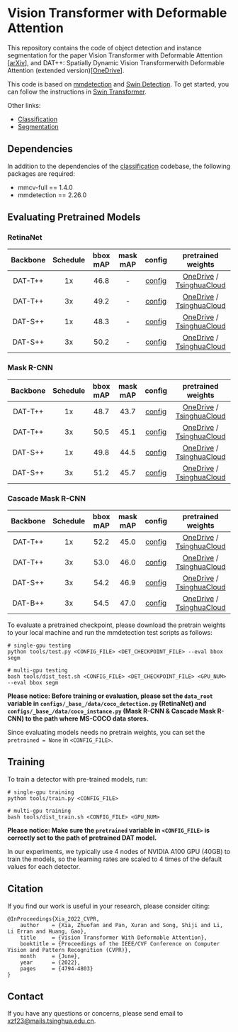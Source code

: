 # Vision Transformer with Deformable Attention

This repository contains the code of object detection and instance segmentation for the paper Vision Transformer with Deformable Attention \[[arXiv](https://arxiv.org/abs/2201.00520)\], and DAT++: Spatially Dynamic Vision Transformerwith Deformable Attention (extended version)\[[OneDrive](https://1drv.ms/b/s!ApI0vb6wPqmtgrl6Pqn0wybDrpaxvg?e=4yVs7Z)]. 

This code is based on [mmdetection](https://github.com/open-mmlab/mmdetection) and [Swin Detection](https://github.com/SwinTransformer/Swin-Transformer-Object-Detection). To get started, you can follow the instructions in [Swin Transformer](https://github.com/SwinTransformer/Swin-Transformer-Object-Detection/blob/master/README.md).

Other links:

- [Classification](https://github.com/LeapLabTHU/DAT)
- [Segmentation](https://github.com/LeapLabTHU/DAT-Segmentation)

## Dependencies

In addition to the dependencies of the [classification](https://github.com/LeapLabTHU/DAT) codebase, the following packages are required:

- mmcv-full == 1.4.0
- mmdetection == 2.26.0

## Evaluating Pretrained Models

### RetinaNet

| Backbone | Schedule  | bbox mAP | mask mAP | config | pretrained weights |
| :---: | :---: | :---: | :---: | :---: | :---: |
| DAT-T++ | 1x | 46.8 | - | [config](configs/dat/rtn_tiny_1x_4n_dp00_lr2.py) | [OneDrive](https://1drv.ms/u/s!ApI0vb6wPqmtgroLKGEtPqZe5vVKgA?e=l61dNf) / [TsinghuaCloud](https://cloud.tsinghua.edu.cn/f/8e49b993adf242829ee1/) |
| DAT-T++ | 3x | 49.2 | - | [config](configs/dat/rtn_tiny_3x_4n_dp02_lr2.py) | [OneDrive](https://1drv.ms/u/s!ApI0vb6wPqmtgroDwb1rL_Fb3ZFBWg?e=SB0b4R) / [TsinghuaCloud](https://cloud.tsinghua.edu.cn/f/ff4e48c036cb4d9badca/) |
| DAT-S++ | 1x | 48.3 | - | [config](configs/dat/rtn_small_1x_4n_dp01_lr2.py) | [OneDrive](https://1drv.ms/u/s!ApI0vb6wPqmtgroKRvxYPXTxsaaLUg?e=9Ty1zb) / [TsinghuaCloud](https://cloud.tsinghua.edu.cn/f/c1585651b3ec41fa9eb5/) |
| DAT-S++ | 3x | 50.2 | - | [config](configs/dat/rtn_small_3x_4n_dp05_lr2.py) | [OneDrive](https://1drv.ms/u/s!ApI0vb6wPqmtgroOnfDaAaodgfU9og?e=DuLtLB) / [TsinghuaCloud](https://cloud.tsinghua.edu.cn/f/3687b77098a647adb54f/) |

### Mask R-CNN

| Backbone | Schedule | bbox mAP | mask mAP | config | pretrained weights |
| :---: | :---: | :---: | :---: | :---: | :---: |
| DAT-T++ | 1x | 48.7 | 43.7 | [config](configs/dat/mrcn_tiny_1x_4n_dp00_lr4.py) | [OneDrive](https://1drv.ms/u/s!ApI0vb6wPqmtgroIh3FpJJ1JezkAdw?e=ripLe0) / [TsinghuaCloud](https://cloud.tsinghua.edu.cn/f/2b61106279ae488bbb45/) |
| DAT-T++ | 3x | 50.5 | 45.1 | [config](configs/dat/mrcn_tiny_3x_4n_dp03_lr4.py) | [OneDrive](https://1drv.ms/u/s!ApI0vb6wPqmtgroMWHVicveA4DjkFQ?e=b76PGk) / [TsinghuaCloud](https://cloud.tsinghua.edu.cn/f/a7db396a372449779347/) |
| DAT-S++ | 1x | 49.8 | 44.5 | [config](configs/dat/mrcn_small_1x_4n_dp01_lr4.py) | [OneDrive](https://1drv.ms/u/s!ApI0vb6wPqmtgroFCpEZ1rCavI2xFg?e=O9w2ff) / [TsinghuaCloud](https://cloud.tsinghua.edu.cn/f/8f3653c027974136a74a/) |
| DAT-S++ | 3x | 51.2 | 45.7 | [config](configs/dat/mrcn_small_3x_4n_dp05_lr4.py) | [OneDrive](https://1drv.ms/u/s!ApI0vb6wPqmtgroH1ZALwoxhcO37MQ?e=2aZeBj) / [TsinghuaCloud](https://cloud.tsinghua.edu.cn/f/3bde5a98a0ca46d8b2ee/) |

### Cascade Mask R-CNN

| Backbone | Schedule | bbox mAP | mask mAP | config | pretrained weights |
| :---: | :---: | :---: | :---: | :---: | :---: |
| DAT-T++ | 1x | 52.2 | 45.0 | [config](configs/dat/cmrcn_tiny_1x_4n_dp00_lr4.py) | [OneDrive](https://1drv.ms/u/s!ApI0vb6wPqmtgroGo2oubInWIwrnWg?e=o9aJlK) / [TsinghuaCloud](https://cloud.tsinghua.edu.cn/f/35be35faa96044ee8561/) |
| DAT-T++ | 3x | 53.0 | 46.0 | [config](configs/dat/cmrcn_tiny_3x_4n_dp01_lr4.py) | [OneDrive](https://1drv.ms/u/s!ApI0vb6wPqmtgroEOC8rgHFWAnO2yw?e=2BLK8g) / [TsinghuaCloud](https://cloud.tsinghua.edu.cn/f/1aa96891dda24451bbf8/) |
| DAT-S++ | 3x | 54.2 | 46.9 | [config](configs/dat/cmrcn_small_3x_4n_dp05_lr4.py) | [OneDrive](https://1drv.ms/u/s!ApI0vb6wPqmtgroJ0--lDvJw90u2_g?e=293ING) / [TsinghuaCloud](https://cloud.tsinghua.edu.cn/f/17d84d4f5ae2457285af/) |
| DAT-B++ | 3x | 54.5 | 47.0 | [config](configs/dat/cmrcn_base_3x_8n_dp08_lr4.py) | [OneDrive](https://1drv.ms/u/s!ApI0vb6wPqmtgroNdQXStfHGPbzkpw?e=fWJT5O) / [TsinghuaCloud](https://cloud.tsinghua.edu.cn/f/9ea06105dd394b8d97ac/) |


To evaluate a pretrained checkpoint, please download the pretrain weights to your local machine and run the mmdetection test scripts as follows:

```
# single-gpu testing
python tools/test.py <CONFIG_FILE> <DET_CHECKPOINT_FILE> --eval bbox segm

# multi-gpu testing
bash tools/dist_test.sh <CONFIG_FILE> <DET_CHECKPOINT_FILE> <GPU_NUM> --eval bbox segm
```

**Please notice: Before training or evaluation, please set the `data_root` variable in `configs/_base_/data/coco_detection.py` (RetinaNet) and `configs/_base_/data/coco_instance.py` (Mask R-CNN & Cascade Mask R-CNN) to the path where MS-COCO data stores.**

Since evaluating models needs no pretrain weights, you can set the `pretrained = None` in `<CONFIG_FILE>`.

## Training

To train a detector with pre-trained models, run:
```
# single-gpu training
python tools/train.py <CONFIG_FILE>

# multi-gpu training
bash tools/dist_train.sh <CONFIG_FILE> <GPU_NUM> 
```

**Please notice: Make sure the `pretrained` variable in `<CONFIG_FILE>` is correctly set to the path of pretrained DAT model.**

In our experiments, we typically use 4 nodes of NVIDIA A100 GPU (40GB) to train the models, so the learning rates are scaled to 4 times of the default values for each detector.

## Citation

If you find our work is useful in your research, please consider citing:

```
@InProceedings{Xia_2022_CVPR,
    author    = {Xia, Zhuofan and Pan, Xuran and Song, Shiji and Li, Li Erran and Huang, Gao},
    title     = {Vision Transformer With Deformable Attention},
    booktitle = {Proceedings of the IEEE/CVF Conference on Computer Vision and Pattern Recognition (CVPR)},
    month     = {June},
    year      = {2022},
    pages     = {4794-4803}
}
```

## Contact

If you have any questions or concerns, please send email to [xzf23@mails.tsinghua.edu.cn](mailto:xzf23@mails.tsinghua.edu.cn).


